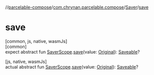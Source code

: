 //[parcelable-compose](../../../index.md)/[com.chrynan.parcelable.compose](../index.md)/[Saver](index.md)/[save](save.md)

# save

[common, js, native, wasmJs]\
[common]\
expect abstract fun [SaverScope](../-saver-scope/index.md).[save](save.md)(value: [Original](index.md)): [Saveable](index.md)?

[js, native, wasmJs]\
actual abstract fun [SaverScope](../-saver-scope/index.md).[save](save.md)(value: [Original](index.md)): [Saveable](index.md)?
